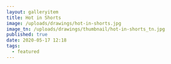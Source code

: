 ```yaml
---
layout: galleryitem
title: Hot in Shorts
image: /uploads/drawings/hot-in-shorts.jpg
image_tn: /uploads/drawings/thumbnail/hot-in-shorts_tn.jpg
published: true
date: 2020-05-17 12:18
tags:
  - featured
---
```

